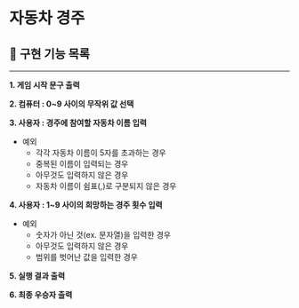 # 자동차 경주

## 📍 구현 기능 목록

***

**1. 게임 시작 문구 출력**

**2. 컴퓨터 : 0~9 사이의 무작위 값 선택**

**3. 사용자 : 경주에 참여할 자동차 이름 입력**

- 예외
  - 각각 자동차 이름이 5자를 초과하는 경우
  - 중복된 이름이 입력되는 경우
  - 아무것도 입력하지 않은 경우
  - 자동차 이름이 쉼표(,)로 구분되지 않은 경우

**4. 사용자 : 1~9 사이의 희망하는 경주 횟수 입력**

- 예외
    - 숫자가 아닌 것(ex. 문자열)을 입력한 경우
    - 아무것도 입력하지 않은 경우
    - 범위를 벗어난 값을 입력한 경우

**5. 실행 결과 출력**

**6. 최종 우승자 출력**